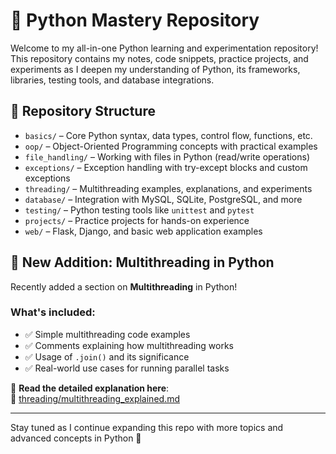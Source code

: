 # 🐍 Python Mastery Repository

Welcome to my all-in-one Python learning and experimentation repository!  
This repository contains my notes, code snippets, practice projects, and experiments as I deepen my understanding of Python, its frameworks, libraries, testing tools, and database integrations.

## 📁 Repository Structure

- `basics/` – Core Python syntax, data types, control flow, functions, etc.
- `oop/` – Object-Oriented Programming concepts with practical examples
- `file_handling/` – Working with files in Python (read/write operations)
- `exceptions/` – Exception handling with try-except blocks and custom exceptions
- `threading/` – Multithreading examples, explanations, and experiments
- `database/` – Integration with MySQL, SQLite, PostgreSQL, and more
- `testing/` – Python testing tools like `unittest` and `pytest`
- `projects/` – Practice projects for hands-on experience
- `web/` – Flask, Django, and basic web application examples

## 🚀 New Addition: Multithreading in Python

Recently added a section on **Multithreading** in Python!

### What's included:
- ✅ Simple multithreading code examples  
- ✅ Comments explaining how multithreading works  
- ✅ Usage of `.join()` and its significance  
- ✅ Real-world use cases for running parallel tasks

📄 **Read the detailed explanation here**:  
🔗 [threading/multithreading_explained.md](./threading/multithreading_explained.md)

---

Stay tuned as I continue expanding this repo with more topics and advanced concepts in Python 🚀

